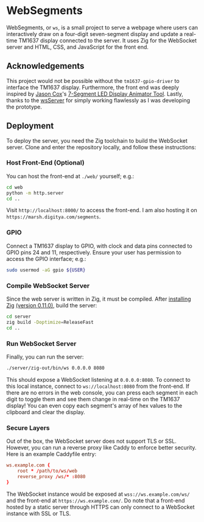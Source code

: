 # WebSegments
WebSegments, or `ws`, is a small project to serve a webpage where users can interactively draw on a four-digit seven-segment display and update a real-time TM1637 display connected to the server. It uses Zig for the WebSocket server and HTML, CSS, and JavaScript for the front end.

## Acknowledgements
This project would not be possible without the `tm1637-gpio-driver` to interface the TM1637 display. Furthermore, the front end was deeply inspired by [Jason Cox](https://github.com/jasonacox)'s [7-Segment LED Display Animator Tool](https://jasonacox.github.io/TM1637TinyDisplay/examples/7-segment-animator.html). Lastly, thanks to the [wsServer](https://github.com/Theldus/wsServer) for simply working flawlessly as I was developing the prototype.

## Deployment
To deploy the server, you need the Zig toolchain to build the WebSocket server. Clone and enter the repository locally, and follow these instructions:

### Host Front-End (Optional)
You can host the front-end at `./web/` yourself; e.g.:

``` bash
cd web
python -m http.server
cd ..
```

Visit `http://localhost:8000/` to access the front-end. I am also hosting it on `https://marsh.digitya.com/segments`.

### GPIO
Connect a TM1637 display to GPIO, with clock and data pins connected to GPIO pins 24 and 11, respectively. Ensure your user has permission to access the GPIO interface; e.g.:
``` bash
sudo usermod -aG gpio ${USER}
```

### Compile WebSocket Server
Since the web server is written in Zig, it must be compiled. After [installing Zig](https://ziglang.org/learn/getting-started/#installing-zig) [(version 0.11.0)](https://ziglang.org/download/#release-0.11.0), build the server:
``` bash
cd server
zig build -Doptimize=ReleaseFast
cd ..
```

### Run WebSocket Server
Finally, you can run the server:

``` bash
./server/zig-out/bin/ws 0.0.0.0 8080
```

This should expose a WebSocket listening at `0.0.0.0:8080`. To connect to this local instance, connect to `ws://localhost:8080` from the front-end. If there are no errors in the web console, you can press each segment in each digit to toggle them and see them change in real-time on the TM1637 display! You can even copy each segment's array of hex values to the clipboard and clear the display.

### Secure Layers
Out of the box, the WebSocket server does not support TLS or SSL. However, you can run a reverse proxy like Caddy to enforce better security. Here is an example Caddyfile entry:

``` conf
ws.example.com {
    root * /path/to/ws/web
    reverse_proxy /ws/* :8080
}
```

The WebSocket instance would be exposed at `wss://ws.example.com/ws/` and the front-end at `https://ws.example.com/`. Do note that a front-end hosted by a static server through HTTPS can only connect to a WebSocket instance with SSL or TLS.
